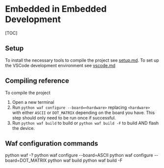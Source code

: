 # Embedded in Embedded Development

[TOC]

## Setup

To install the necessary tools to compile the project see [setup.md](docs/setup.md).
To set up the VSCode development environment see [vscode.md](docs/vscode.md)

## Compiling reference

To compile the project

1. Open a new terminal
2. Run `python waf configure --board=<hardware>` replacing `<hardware>` with either `ASCII` or `DOT_MATRIX` depending on the board you have. This step should only need to be run once if successful.
3. Run `python waf build` to build or `python waf build -F` to build AND flash the device.

## Waf configuration commands
python waf -?
python waf configure --board=ASCII
python waf configure --board=DOT_MATRIX
python waf build
python waf build -F
